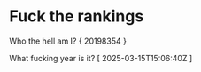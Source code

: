 # Fuck the rankings

Who the hell am I?
{ 20198354 }

What fucking year is it?
[ 2025-03-15T15:06:40Z ]
